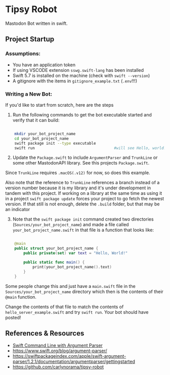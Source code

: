 # Tipsy Robot

Mastodon Bot written in swift. 


## Project Startup

### Assumptions: 
- You have an application token 
- If using VSCODE  extension `sswg.swift-lang` has been installed 
- Swift 5.7 is installed on the machine (check with `swift --version`)
- A gitignore with the items in `gitignore_example.txt` (`.env`!!!)

### Writing a New Bot: 

If you'd like to start from scratch, here are the steps

1) Run the following commands to get the bot executable started and verify that it can build:

```zsh

    mkdir your_bot_project_name
    cd your_bot_project_name
    swift package init --type executable
    swift run                                   #will see Hello, world! in console. 

```

2) Update the `Package.swift` to include `ArgumentParser` and `TrunkLine` or some other MastodonAPI library. See this projects `Package.swift`. 

Since `TrunkLine` requires `.macOS(.v12)` for now, so does this example. 

Also note that the reference to `TrunkLine` references a branch instead of a version number because it is my library and it's under development in tandem with this project. If working on a library at the same time as using it in a project `swift package update` forces your project to go fetch the newest version. If that still is not enough, delete the `.build` folder, but that may be an indicator

3) Note that the `swift package init` command created two directories (`Sources/your_bot_project_name`) and made a file called `your_bot_project_name.swift` in that file is a function that looks like:

```swift

    @main
    public struct your_bot_project_name {
        public private(set) var text = "Hello, World!"

        public static func main() {
            print(your_bot_project_name().text)
        }
    }

```

Some people change this and just have a `main.swift` file in the `Sources/your_bot_project_name` directory which then is the contents of their `@main` function. 

Change the contents of that file to match the contents of `hello_server_example.swift` and try `swift run`. Your bot should have posted! 


## References & Resources

- [Swift Command Line with Argument Parser](https://www.youtube.com/watch?v=pQt71tLmiac)
- https://www.swift.org/blog/argument-parser/
- https://swiftpackageindex.com/apple/swift-argument-parser/1.2.1/documentation/argumentparser/gettingstarted
- https://github.com/carlynorama/tipsy-robot
